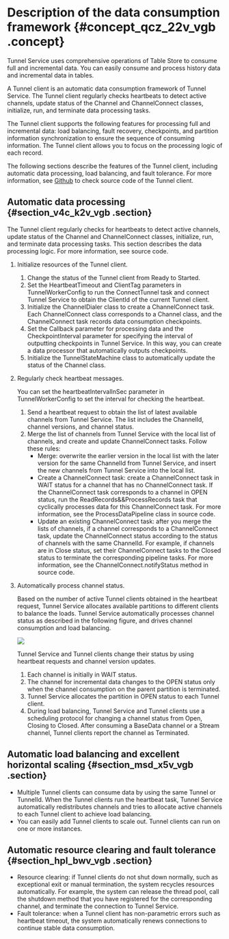 # Description of the data consumption framework {#concept_qcz_22v_vgb .concept}

Tunnel Service uses comprehensive operations of Table Store to consume full and incremental data. You can easily consume and process history data and incremental data in tables.

A Tunnel client is an automatic data consumption framework of Tunnel Service. The Tunnel client regularly checks heartbeats to detect active channels, update status of the Channel and ChannelConnect classes, initialize, run, and terminate data processing tasks.

The Tunnel client supports the following features for processing full and incremental data: load balancing, fault recovery, checkpoints, and partition information synchronization to ensure the sequence of consuming information. The Tunnel client allows you to focus on the processing logic of each record.

The following sections describe the features of the Tunnel client, including automatic data processing, load balancing, and fault tolerance. For more information, see [Github](https://github.com/aliyun/aliyun-tablestore-java-sdk) to check source code of the Tunnel client.

## Automatic data processing {#section_v4c_k2v_vgb .section}

The Tunnel client regularly checks for heartbeats to detect active channels, update status of the Channel and ChannelConnect classes, initialize, run, and terminate data processing tasks. This section describes the data processing logic. For more information, see source code.

1.  Initialize resources of the Tunnel client.
    1.  Change the status of the Tunnel client from Ready to Started.
    2.  Set the HeartbeatTimeout and ClientTag parameters in TunnelWorkerConfig to run the ConnectTunnel task and connect Tunnel Service to obtain the ClientId of the current Tunnel client.
    3.  Initialize the ChannelDialer class to create a ChannelConnect task. Each ChannelConnect class corresponds to a Channel class, and the ChannelConnect task records data consumption checkpoints.
    4.  Set the Callback parameter for processing data and the CheckpointInterval parameter for specifying the interval of outputting checkpoints in Tunnel Service. In this way, you can create a data processor that automatically outputs checkpoints.
    5.  Initialize the TunnelStateMachine class to automatically update the status of the Channel class.
2.  Regularly check heartbeat messages.

    You can set the heartbeatIntervalInSec parameter in TunnelWorkerConfig to set the interval for checking the heartbeat.

    1.  Send a heartbeat request to obtain the list of latest available channels from Tunnel Service. The list includes the ChannelId, channel versions, and channel status.
    2.  Merge the list of channels from Tunnel Service with the local list of channels, and create and update ChannelConnect tasks. Follow these rules:
        -   Merge: overwrite the earlier version in the local list with the later version for the same ChannelId from Tunnel Service, and insert the new channels from Tunnel Service into the local list.
        -   Create a ChannelConnect task: create a ChannelConnect task in WAIT status for a channel that has no ChannelConnect task. If the ChannelConnect task corresponds to a channel in OPEN status, run the ReadRecords&&ProcessRecords task that cyclically processes data for this ChannelConnect task. For more information, see the ProcessDataPipeline class in source code.
        -   Update an existing ChannelConnect task: after you merge the lists of channels, if a channel corresponds to a ChannelConnect task, update the ChannelConnect status according to the status of channels with the same ChannelId. For example, if channels are in Close status, set their ChannelConnect tasks to the Closed status to terminate the corresponding pipeline tasks. For more information, see the ChannelConnect.notifyStatus method in source code.
3.  Automatically process channel status.

    Based on the number of active Tunnel clients obtained in the heartbeat request, Tunnel Service allocates available partitions to different clients to balance the loads. Tunnel Service automatically processes channel status as described in the following figure, and drives channel consumption and load balancing.

    ![](http://static-aliyun-doc.oss-cn-hangzhou.aliyuncs.com/assets/img/127799/155589733439085_en-US.png)

    Tunnel Service and Tunnel clients change their status by using heartbeat requests and channel version updates.

    1.  Each channel is initially in WAIT status.
    2.  The channel for incremental data changes to the OPEN status only when the channel consumption on the parent partition is terminated.
    3.  Tunnel Service allocates the partition in OPEN status to each Tunnel client.
    4.  During load balancing, Tunnel Service and Tunnel clients use a scheduling protocol for changing a channel status from Open, Closing to Closed. After consuming a BaseData channel or a Stream channel, Tunnel clients report the channel as Terminated.

## Automatic load balancing and excellent horizontal scaling {#section_msd_x5v_vgb .section}

-   Multiple Tunnel clients can consume data by using the same Tunnel or TunnelId. When the Tunnel clients run the heartbeat task, Tunnel Service automatically redistributes channels and tries to allocate active channels to each Tunnel client to achieve load balancing.
-   You can easily add Tunnel clients to scale out. Tunnel clients can run on one or more instances.

## Automatic resource clearing and fault tolerance {#section_hpl_bwv_vgb .section}

-   Resource clearing: if Tunnel clients do not shut down normally, such as exceptional exit or manual termination, the system recycles resources automatically. For example, the system can release the thread pool, call the shutdown method that you have registered for the corresponding channel, and terminate the connection to Tunnel Service.
-   Fault tolerance: when a Tunnel client has non-parametric errors such as heartbeat timeout, the system automatically renews connections to continue stable data consumption.

